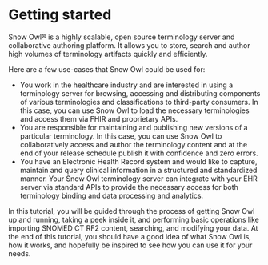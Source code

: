 # Getting started

Snow Owl® is a highly scalable, open source terminology server and collaborative authoring platform. It allows you to store, search and author high volumes of terminology artifacts quickly and efficiently.

Here are a few use-cases that Snow Owl could be used for:

* You work in the healthcare industry and are interested in using a terminology server for browsing, accessing and distributing components of various terminologies and classifications to third-party consumers. In this case, you can use Snow Owl to load the necessary terminologies and access them via FHIR and proprietary APIs.
* You are responsible for maintaining and publishing new versions of a particular terminology. In this case, you can use Snow Owl to collaboratively access and author the terminology content and at the end of your release schedule publish it with confidence and zero errors.
* You have an Electronic Health Record system and would like to capture, maintain and query clinical information in a structured and standardized manner. Your Snow Owl terminology server can integrate with your EHR server via standard APIs to provide the necessary access for both terminology binding and data processing and analytics.

In this tutorial, you will be guided through the process of getting Snow Owl up and running, taking a peek inside it, and performing basic operations like importing SNOMED CT RF2 content, searching, and modifying your data. At the end of this tutorial, you should have a good idea of what Snow Owl is, how it works, and hopefully be inspired to see how you can use it for your needs.

